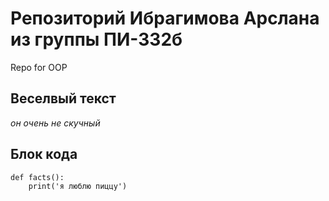 # Репозиторий Ибрагимова Арслана из группы ПИ-332б
Repo for OOP
## Веселвый текст
*он очень не скучный*
## Блок кода
```
def facts():
	print('я люблю пиццу')
```
